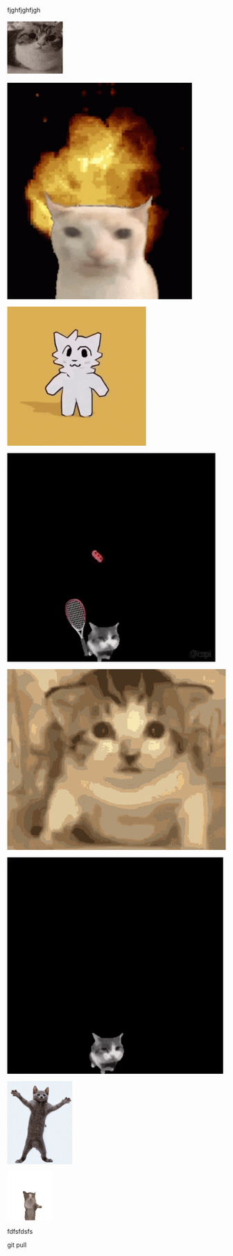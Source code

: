 fjghfjghfjgh

![котик](cat.gif)

![rjnbr](explosion-cat.gif)

![1](bricks.gif)

![2](cat-cat-brick.gif)

![3](cat-gato.gif)

![4](cat-star.gif)

![5](cat-dance.gif)

![6](gianbortion-cat.gif)

fdfsfdsfs

git pull
